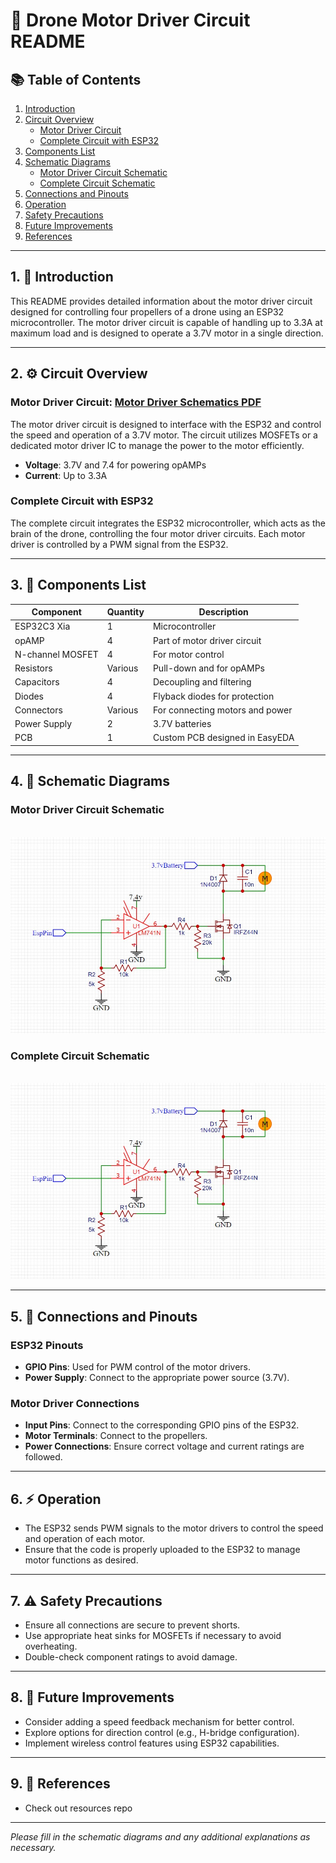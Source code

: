 # 🚁 Drone Motor Driver Circuit README

## 📚 Table of Contents
1. [Introduction](#introduction)
2. [Circuit Overview](#circuit-overview)
   - [Motor Driver Circuit](#motor-driver-circuit)
   - [Complete Circuit with ESP32](#complete-circuit-with-esp32)
3. [Components List](#components-list)
4. [Schematic Diagrams](#schematic-diagrams)
   - [Motor Driver Circuit Schematic](#motor-driver-circuit-schematic)
   - [Complete Circuit Schematic](#complete-circuit-schematic)
5. [Connections and Pinouts](#connections-and-pinouts)
6. [Operation](#operation)
7. [Safety Precautions](#safety-precautions)
8. [Future Improvements](#future-improvements)
9. [References](#references)

---

## 1. 📝 Introduction

This README provides detailed information about the motor driver circuit designed for controlling four propellers of a drone using an ESP32 microcontroller. The motor driver circuit is capable of handling up to 3.3A at maximum load and is designed to operate a 3.7V motor in a single direction.

---

## 2. ⚙️ Circuit Overview

### Motor Driver Circuit: [Motor Driver Schematics PDF](.\MotorDriverSchematics.pdf)

The motor driver circuit is designed to interface with the ESP32 and control the speed and operation of a 3.7V motor. The circuit utilizes MOSFETs or a dedicated motor driver IC to manage the power to the motor efficiently.

- **Voltage**: 3.7V and 7.4 for powering opAMPs
- **Current**: Up to 3.3A

### Complete Circuit with ESP32

The complete circuit integrates the ESP32 microcontroller, which acts as the brain of the drone, controlling the four motor driver circuits. Each motor driver is controlled by a PWM signal from the ESP32.

---

## 3. 🔧 Components List

| Component           | Quantity | Description                     |
|---------------------|----------|---------------------------------|
| ESP32C3 Xia         | 1        | Microcontroller                 |
| opAMP               | 4        | Part of motor driver circuit    |
| N-channel MOSFET    | 4        | For motor control               |
| Resistors           | Various  | Pull-down and for opAMPs        |
| Capacitors          | 4        | Decoupling and filtering        |
| Diodes              | 4        | Flyback diodes for protection   |
| Connectors          | Various  | For connecting motors and power |
| Power Supply        | 2        | 3.7V batteries                  |
| PCB                 | 1        | Custom PCB designed in EasyEDA  |

---

## 4. 📐 Schematic Diagrams

### Motor Driver Circuit Schematic
  <br>
  <img src="..\..\public\asssets\MotorDriver.jpg" alt="Motor Driver" width="600"/>
  <br>

### Complete Circuit Schematic
  <br>
  <img src="..\..\public\asssets\MotorDriver.jpg" alt="Motor Driver" width="600"/>
  <br>

---

## 5. 🔌 Connections and Pinouts

### ESP32 Pinouts

- **GPIO Pins**: Used for PWM control of the motor drivers.
- **Power Supply**: Connect to the appropriate power source (3.7V).
  
### Motor Driver Connections

- **Input Pins**: Connect to the corresponding GPIO pins of the ESP32.
- **Motor Terminals**: Connect to the propellers.
- **Power Connections**: Ensure correct voltage and current ratings are followed.

---

## 6. ⚡ Operation

- The ESP32 sends PWM signals to the motor drivers to control the speed and operation of each motor.
- Ensure that the code is properly uploaded to the ESP32 to manage motor functions as desired.

---

## 7. ⚠️ Safety Precautions

- Ensure all connections are secure to prevent shorts.
- Use appropriate heat sinks for MOSFETs if necessary to avoid overheating.
- Double-check component ratings to avoid damage.

---

## 8. 🚀 Future Improvements

- Consider adding a speed feedback mechanism for better control.
- Explore options for direction control (e.g., H-bridge configuration).
- Implement wireless control features using ESP32 capabilities.

---

## 9. 📖 References

- Check out resources repo

---

*Please fill in the schematic diagrams and any additional explanations as necessary.*
